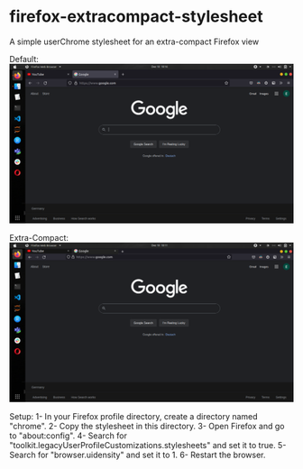 # firefox-extracompact-stylesheet
A simple userChrome stylesheet for an extra-compact Firefox view

Default:
![firefox-default](img/firefox-default.png)

Extra-Compact:
![firefox-extracompact](img/firefox-extracompact.png)

Setup:
1- In your Firefox profile directory, create a directory named "chrome".
2- Copy the stylesheet in this directory.
3- Open Firefox and go to "about:config".
4- Search for "toolkit.legacyUserProfileCustomizations.stylesheets" and set it to true.
5- Search for "browser.uidensity" and set it to 1.
6- Restart the browser.